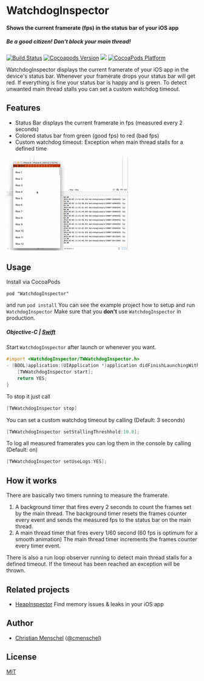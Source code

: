 # WatchdogInspector
#### Shows the current framerate (fps) in the status bar of your iOS app
##### Be a good citizen! Don't block your main thread!
[![Build Status](https://api.travis-ci.org/tapwork/WatchdogInspector.svg?style=flat)](https://travis-ci.org/tapwork/WatchdogInspector)
[![Cocoapods Version](http://img.shields.io/cocoapods/v/WatchdogInspector.svg?style=flat)](https://github.com/tapwork/WatchdogInspector/blob/master/WatchdogInspector.podspec)
[![](http://img.shields.io/cocoapods/l/WatchdogInspector.svg?style=flat)](https://github.com/tapwork/WatchdogInspector/blob/master/LICENSE)
[![CocoaPods Platform](http://img.shields.io/cocoapods/p/WatchdogInspector.svg?style=flat)]()

WatchdogInspector displays the current framerate of your iOS app in the device's status bar.
Whenever your framerate drops your status bar will get red. If everything is fine your status bar is happy and is green.
To detect unwanted main thread stalls you can set a custom watchdog timeout.

## Features
* Status Bar displays the current framerate in fps (measured every 2 seconds)
* Colored status bar from green (good fps) to red (bad fps)
* Custom watchdog timeout: Exception when main thread stalls for a defined time

![screencast](screencast.gif)

## Usage
Install via CocoaPods
```
pod "WatchdogInspector"
```
and run `pod install`
You can see the example project how to setup and run `WatchdogInspector`
Make sure that you **don't** use `WatchdogInspector` in production.

##### Objective-C  |  [Swift](README_SWIFT.md)
Start `WatchdogInspector` after launch or whenever you want.
```Objective-C
#import <WatchdogInspector/TWWatchdogInspector.h>
- (BOOL)application:(UIApplication *)application didFinishLaunchingWithOptions:(NSDictionary *)launchOptions {
    [TWWatchdogInspector start];
    return YES;
}
```
To stop it just call
```Objective-C
[TWWatchdogInspector stop]
```
You can set a custom watchdog timeout by calling (Default: 3 seconds)
```Objective-C
[TWWatchdogInspector setStallingThreshhold:10.0];
```
To log all measured framerates you can log them in the console by calling (Default: on)
```Objective-C
[TWWatchdogInspector setUseLogs:YES];
```

## How it works
There are basically two timers running to measure the framerate.
1. A background timer that fires every 2 seconds to count the frames set by the main thread.
The background timer resets the frames counter every event and sends the measured fps to the status bar on the main thread.
2. A main thread timer that fires every 1/60 second (60 fps is optimum for a smooth animation) The main thread timer increments the frames counter every timer event.

There is also a run loop observer running to detect main thread stalls for a defined timeout. If the timeout has been reached an exception will be thrown.

## Related projects
* [HeapInspector](https://github.com/tapwork/HeapInspector-for-iOS)
Find memory issues & leaks in your iOS app

## Author
* [Christian Menschel](http://github.com/tapwork) ([@cmenschel](https://twitter.com/cmenschel))

## License
[MIT](LICENSE)
